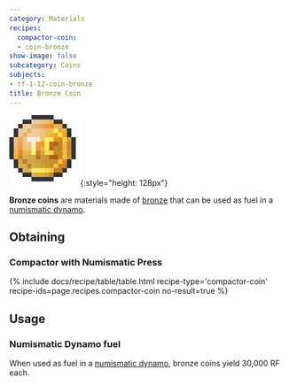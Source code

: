 ```yaml
---
category: Materials
recipes:
  compactor-coin:
  - coin-bronze
show-image: false
subcategory: Coins
subjects:
- tf-1-12-coin-bronze
title: Bronze Coin
---
```


![Bronze coin](/assets/images/docs/1.12/thermal-foundation/coin-bronze.png){:style="height: 128px"}


**Bronze coins** are materials made of [bronze](../bronze-ingot/) that can be
used as fuel in a [numismatic dynamo](../../thermal-expansion/numismatic-dynamo/).


Obtaining
---------

### Compactor with Numismatic Press
{% include docs/recipe/table/table.html recipe-type='compactor-coin' recipe-ids=page.recipes.compactor-coin no-result=true %}


Usage
-----

### Numismatic Dynamo fuel
When used as fuel in a [numismatic dynamo](../../thermal-expansion/numismatic-dynamo/), bronze
coins yield 30,000 RF each.
